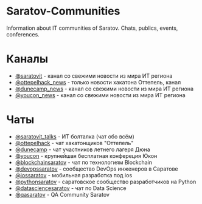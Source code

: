 # Saratov-Communities
Information about IT communities of Saratov. Chats, publics, events, conferences.

# Каналы

- [@saratovit](https://t.me/saratovit) - канал со свежими новости из мира ИТ региона
- [@ottepelhack_news](https://t.me/ottepelhack_news) - только новости хакатона Оттепель, канал
- [@dunecamp_news](https://t.me/dunecamp_news) - канал со свежими новости из мира ИТ региона
- [@youcon_news](https://t.me/youcon_news) - канал со свежими новости из мира ИТ региона

# Чаты
- [@saratovit_talks](https://t.me/saratovit_talks) - ИТ болталка (чат обо всём)
- [@ottepelhack](https://t.me/ottepelhack) - чат хакатонщиков "Оттепель"
- [@dunecamp](https://t.me/dunecamp) - чат участников летнего лагеря Дюна
- [@youcon](https://t.me/youcon) - крупнейшая бесплатная конфереция Юкон
- [@blockchainsaratov](https://t.me/blockchainsaratov) - чат по технологиям Blockchain
- [@devopssaratov](https://t.me/devopssaratov) - сообщество DevOps инженеров в Саратове
- [@iossaratov](https://t.me/iossaratov) - мобильная разработка под ios
- [@pythonsaratov](https://t.me/pythonsaratov) - саратовское сообщество разработчиков на Python
- [@datasciencesaratov](https://t.me/datasciencesaratov) - чат по Data Science
- [@qasaratov](https://t.me/qasaratov) - QA Community Saratov

